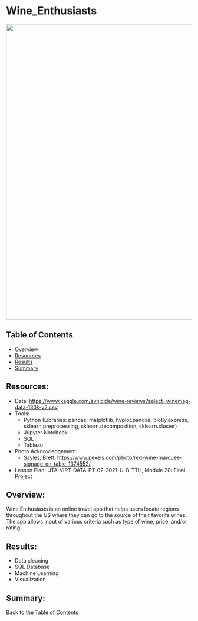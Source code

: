 # Wine_Enthusiasts

<p align="center">
  <img src="Images/pexels-brett-sayles-1374552.jpg" width="800">
</p>

## Table of Contents
* [Overview](https://github.com/rkaysen63/Wine_Enthusiasts/blob/master/README.md#overview)
* [Resources](https://github.com/rkaysen63/Wine_Enthusiasts/blob/master/README.md#resources)
* [Results](https://github.com/rkaysen63/Wine_Enthusiasts/blob/master/README.md#results)
* [Summary](https://github.com/rkaysen63/Wine_Enthusiasts/blob/master/README.md#summary)

## Resources:    
* Data: https://www.kaggle.com/zynicide/wine-reviews?select=winemag-data-130k-v2.csv
* Tools: 
  * Python (Libraries: pandas, matplotlib, hvplot.pandas, plotly.express, sklearn.preprocessing, sklearn.decomposition, sklearn.cluster)
  * Jupyter Notebook
  * SQL
  * Tableau
* Photo Acknowledgement:
  * Sayles, Brett. https://www.pexels.com/photo/red-wine-marquee-signage-on-table-1374552/
* Lesson Plan: UTA-VIRT-DATA-PT-02-2021-U-B-TTH, Module 20: Final Project

## Overview: 
Wine Enthusiasts is an online travel app that helps users locate regions throughout the US where they can go to the source of their favorite wines.  The app allows input of various criteria such as type of wine, price, and/or rating.  

## Results:
* Data cleaning
* SQL Database
* Machine Learning
* Visualization

## Summary:

[Back to the Table of Contents](https://github.com/rkaysen63/Wine_Enthusiasts/blob/master/README.md#table-of-contents)


